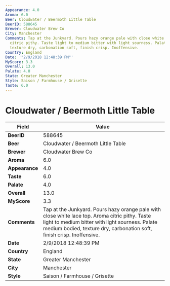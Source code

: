 ```yaml
---
Appearance: 4.0
Aroma: 6.0
Beer: Cloudwater / Beermoth Little Table
BeerID: 588645
Brewer: Cloudwater Brew Co
City: Manchester
Comments: Tap at the Junkyard. Pours hazy orange pale with close white lace top. Aroma
  citric pithy. Taste light to medium bitter with light sourness. Palate medium bodied,
  texture dry, carbonation soft, finish crisp. Inoffensive.
Country: England
Date: '"2/9/2018 12:48:39 PM"'
MyScore: 3.3
Overall: 13.0
Palate: 4.0
State: Greater Manchester
Style: Saison / Farmhouse / Grisette
Taste: 6.0
---
```


# Cloudwater / Beermoth Little Table

| Field         | Value |
|---------------|-------|
| **BeerID** | 588645 |
| **Beer** | Cloudwater / Beermoth Little Table |
| **Brewer** | Cloudwater Brew Co |
| **Aroma** | 6.0 |
| **Appearance** | 4.0 |
| **Taste** | 6.0 |
| **Palate** | 4.0 |
| **Overall** | 13.0 |
| **MyScore** | 3.3 |
| **Comments** | Tap at the Junkyard. Pours hazy orange pale with close white lace top. Aroma citric pithy. Taste light to medium bitter with light sourness. Palate medium bodied, texture dry, carbonation soft, finish crisp. Inoffensive. |
| **Date** | 2/9/2018 12:48:39 PM |
| **Country** | England |
| **State** | Greater Manchester |
| **City** | Manchester |
| **Style** | Saison / Farmhouse / Grisette |
